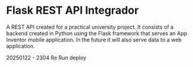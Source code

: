 # Flask REST API Integrador

A REST API created for a practical university project.
It consists of a backend created in Python using the Flask framework that serves an App Inventor mobile application.
In the future it will also serve data to a web application.

20250122 - 2304 Re Run deploy
